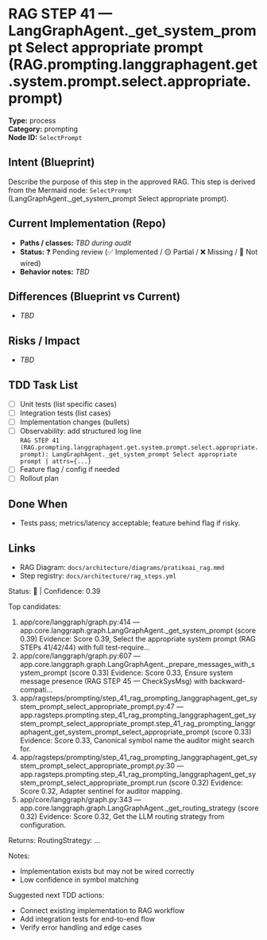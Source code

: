 # RAG STEP 41 — LangGraphAgent._get_system_prompt Select appropriate prompt (RAG.prompting.langgraphagent.get.system.prompt.select.appropriate.prompt)

**Type:** process  
**Category:** prompting  
**Node ID:** `SelectPrompt`

## Intent (Blueprint)
Describe the purpose of this step in the approved RAG. This step is derived from the Mermaid node: `SelectPrompt` (LangGraphAgent._get_system_prompt Select appropriate prompt).

## Current Implementation (Repo)
- **Paths / classes:** _TBD during audit_
- **Status:** ❓ Pending review (✅ Implemented / 🟡 Partial / ❌ Missing / 🔌 Not wired)
- **Behavior notes:** _TBD_

## Differences (Blueprint vs Current)
- _TBD_

## Risks / Impact
- _TBD_

## TDD Task List
- [ ] Unit tests (list specific cases)
- [ ] Integration tests (list cases)
- [ ] Implementation changes (bullets)
- [ ] Observability: add structured log line  
  `RAG STEP 41 (RAG.prompting.langgraphagent.get.system.prompt.select.appropriate.prompt): LangGraphAgent._get_system_prompt Select appropriate prompt | attrs={...}`
- [ ] Feature flag / config if needed
- [ ] Rollout plan

## Done When
- Tests pass; metrics/latency acceptable; feature behind flag if risky.

## Links
- RAG Diagram: `docs/architecture/diagrams/pratikoai_rag.mmd`
- Step registry: `docs/architecture/rag_steps.yml`


<!-- AUTO-AUDIT:BEGIN -->
Status: 🔌  |  Confidence: 0.39

Top candidates:
1) app/core/langgraph/graph.py:414 — app.core.langgraph.graph.LangGraphAgent._get_system_prompt (score 0.39)
   Evidence: Score 0.39, Select the appropriate system prompt (RAG STEPs 41/42/44) with full test-require...
2) app/core/langgraph/graph.py:607 — app.core.langgraph.graph.LangGraphAgent._prepare_messages_with_system_prompt (score 0.33)
   Evidence: Score 0.33, Ensure system message presence (RAG STEP 45 — CheckSysMsg) with backward-compati...
3) app/ragsteps/prompting/step_41_rag_prompting_langgraphagent_get_system_prompt_select_appropriate_prompt.py:47 — app.ragsteps.prompting.step_41_rag_prompting_langgraphagent_get_system_prompt_select_appropriate_prompt.step_41_rag_prompting_langgraphagent_get_system_prompt_select_appropriate_prompt (score 0.33)
   Evidence: Score 0.33, Canonical symbol name the auditor might search for.
4) app/ragsteps/prompting/step_41_rag_prompting_langgraphagent_get_system_prompt_select_appropriate_prompt.py:30 — app.ragsteps.prompting.step_41_rag_prompting_langgraphagent_get_system_prompt_select_appropriate_prompt.run (score 0.32)
   Evidence: Score 0.32, Adapter sentinel for auditor mapping.
5) app/core/langgraph/graph.py:343 — app.core.langgraph.graph.LangGraphAgent._get_routing_strategy (score 0.32)
   Evidence: Score 0.32, Get the LLM routing strategy from configuration.

Returns:
    RoutingStrategy: ...

Notes:
- Implementation exists but may not be wired correctly
- Low confidence in symbol matching

Suggested next TDD actions:
- Connect existing implementation to RAG workflow
- Add integration tests for end-to-end flow
- Verify error handling and edge cases
<!-- AUTO-AUDIT:END -->